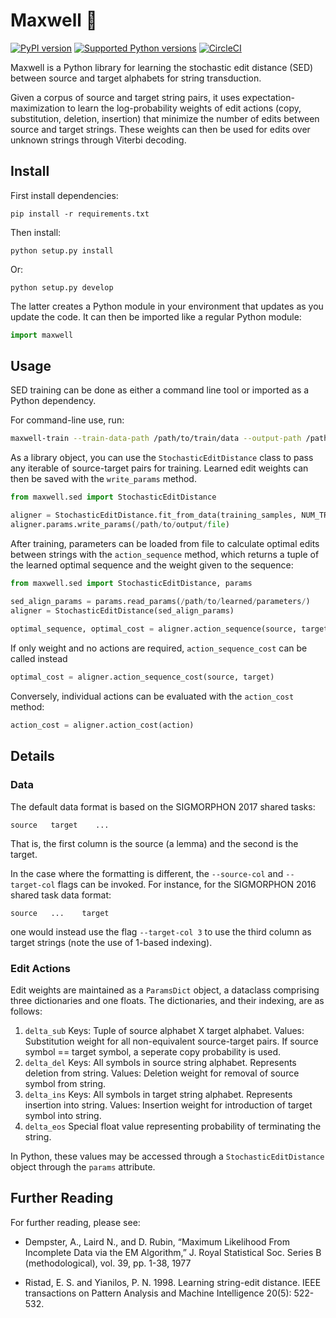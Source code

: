 # Maxwell 👹

[![PyPI
version](https://badge.fury.io/py/Maxwell.svg)](https://pypi.org/project/maxwell/)
[![Supported Python versions](https://img.shields.io/pypi/pyversions/maxwell.svg)](https://pypi.org/project/maxwell/)
[![CircleCI](https://circleci.com/gh/CUNY-CL/maxwell.svg?style=svg&circle-token=43c60045a43c2b4d4e2ad95dce2968512e7fe8d6)](https://app.circleci.com/pipelines/github/CUNY-CL/maxwell?branch=main)

Maxwell is a Python library for learning the stochastic edit distance (SED)
between source and target alphabets for string transduction. 

Given a corpus of source and target string pairs, it uses expectation-maximization 
to learn the log-probability weights of edit actions (copy, substitution, deletion, insertion)
that minimize the number of edits between source and target strings. These weights
can then be used for edits over unknown strings through Viterbi decoding.

## Install

First install dependencies:

    pip install -r requirements.txt

Then install:

    python setup.py install

Or:

    python setup.py develop

The latter creates a Python module in your environment that updates as you
update the code. It can then be imported like a regular Python module:

```python
import maxwell
```

## Usage

SED training can be done as either a command line tool or imported as a
Python dependency. 

For command-line use, run:

```bash
maxwell-train --train-data-path /path/to/train/data --output-path /path/to/output/file --num-epoch NUM_TRAINING_EPOCHS
```

As a library object, you can use the `StochasticEditDistance` class to pass any iterable
of source-target pairs for training. Learned edit weights can then be saved with the
`write_params` method.

```python
from maxwell.sed import StochasticEditDistance

aligner = StochasticEditDistance.fit_from_data(training_samples, NUM_TRAINING_EPOCHS)
aligner.params.write_params(/path/to/output/file)
```

After training, parameters can be loaded from file to calculate optimal edits between
strings with the `action_sequence` method, which returns a tuple of the learned optimal
sequence and the weight given to the sequence:

```python
from maxwell.sed import StochasticEditDistance, params

sed_align_params = params.read_params(/path/to/learned/parameters/)
aligner = StochasticEditDistance(sed_align_params)
	
optimal_sequence, optimal_cost = aligner.action_sequence(source, target)
```

If only weight and no actions are required, `action_sequence_cost` can be called instead

```python
optimal_cost = aligner.action_sequence_cost(source, target)
```

Conversely, individual actions can be evaluated with the `action_cost` method:

```python
action_cost = aligner.action_cost(action)
```

## Details

### Data

The default data format is based on the SIGMORPHON 2017 shared tasks:

    source   target    ...

That is, the first column is the source (a lemma) and the second is the target.

In the case where the formatting is different, the `--source-col` and `--target-col`
flags can be invoked. For instance, for the SIGMORPHON 2016 shared task data format:

    source   ...    target
    
one would instead use the flag `--target-col 3` to use the third column as target
strings (note the use of 1-based indexing).

### Edit Actions

Edit weights are maintained as a `ParamsDict` object, a dataclass comprising three dictionaries
and one floats. The dictionaries, and their indexing, are as follows:

1. `delta_sub`
        Keys: Tuple of source alphabet X target alphabet. 
		Values: Substitution weight for all non-equivalent source-target pairs.
		        If source symbol == target symbol, a seperate copy probability is used.
2. `delta_del`
        Keys: All symbols in source string alphabet. Represents deletion from string.
		Values: Deletion weight for removal of source symbol from string.
2. `delta_ins`
        Keys: All symbols in target string alphabet. Represents insertion into string.
		Values: Insertion weight for introduction of target symbol into string.
2. `delta_eos`
        Special float value representing probability of terminating the string.

In Python, these values may be accessed through a `StochasticEditDistance` object through the `params` attribute.

## Further Reading

For further reading, please see:

- Dempster, A., Laird N., and D. Rubin, “Maximum Likelihood
From Incomplete Data via the EM Algorithm,” J. Royal Statistical
Soc. Series B (methodological), vol. 39, pp. 1-38, 1977

- Ristad, E. S. and Yianilos, P. N. 1998. Learning string-edit distance. IEEE
transactions on Pattern Analysis and Machine Intelligence 20(5): 522-532.
